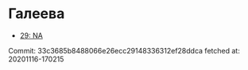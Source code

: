 # Галеева
- [29: NA](29.md)

Commit: 33c3685b8488066e26ecc29148336312ef28ddca
 fetched at: 20201116-170215
